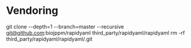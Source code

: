 # Vendoring

git clone --depth=1 --branch=master --recursive git@github.com:biojppm/rapidyaml third_party/rapidyaml/rapidyaml
rm -rf third_party/rapidyaml/rapidyaml/.git
